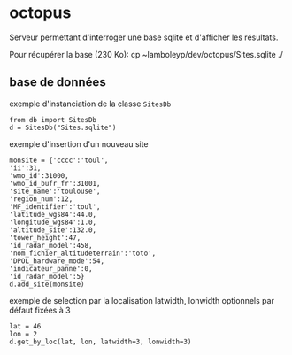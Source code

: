 # octopus

Serveur permettant d'interroger une base
sqlite et d'afficher les résultats.

Pour récupérer la base (230 Ko):
    cp ~lamboleyp/dev/octopus/Sites.sqlite ./
    
## base de données
exemple d'instanciation de la classe `SitesDb`
```
from db import SitesDb
d = SitesDb("Sites.sqlite")
```
exemple d'insertion d'un nouveau site
```
monsite = {'cccc':'toul',
'ii':31,
'wmo_id':31000,
'wmo_id_bufr_fr':31001,
'site_name':'toulouse',
'region_num':12,
'MF_identifier':'toul',
'latitude_wgs84':44.0,
'longitude_wgs84':1.0,
'altitude_site':132.0,
'tower_height':47,
'id_radar_model':458,
'nom_fichier_altitudeterrain':'toto',
'DPOL_hardware_mode':54,
'indicateur_panne':0,
'id_radar_model':5} 
d.add_site(monsite)
```

exemple de selection par la localisation
latwidth, lonwidth optionnels par défaut fixées à 3

```
lat = 46
lon = 2
d.get_by_loc(lat, lon, latwidth=3, lonwidth=3)
```
